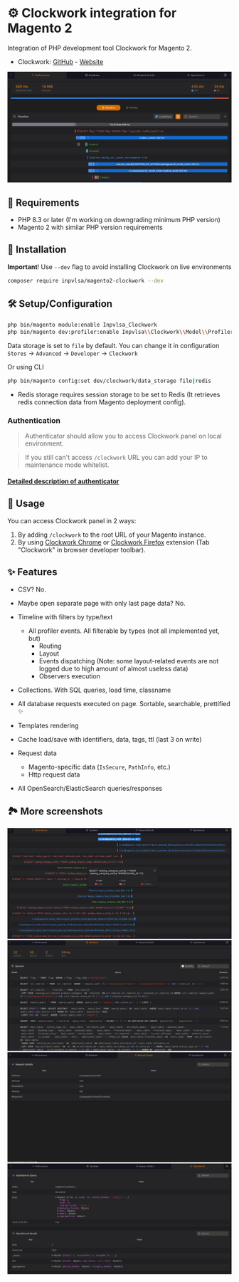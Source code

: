 # ⚙️ Clockwork integration for Magento 2

Integration of PHP development tool Clockwork for Magento 2.

- Clockwork: [GitHub](https://github.com/itsgoingd/clockwork) - [Website](https://underground.works/clockwork/) 

![Web](https://github.com/INPVLSA/magento-clockwork/blob/assets/repo_asset/Web.png?raw=true)

## 📝 Requirements

- PHP 8.3 or later (I'm working on downgrading minimum PHP version)
- Magento 2 with similar PHP version requirements

## 🔧 Installation

**Important**! Use `--dev` flag to avoid installing Clockwork on live environments

```bash
composer require inpvlsa/magento2-clockwork --dev
```

## 🛠️ Setup/Configuration

```bash
php bin/magento module:enable Inpvlsa_Clockwork
php bin/magento dev:profiler:enable Inpvlsa\\Clockwork\\Model\\Profiler\\ClockworkProfilerDriver
```

Data storage is set to `file` by default. You can change it in configuration `Stores` -> `Advanced` -> `Developer` -> `Clockwork`

Or using CLI 
```bash
php bin/magento config:set dev/clockwork/data_storage file|redis
```

- Redis storage requires session storage to be set to Redis (It retrieves redis connection data from Magento deployment config).

### Authentication

> Authenticator should allow you to access Clockwork panel on local environment.

> If you still can't access `/clockwork` URL you can add your IP to maintenance mode whitelist.

#### [Detailed description of authenticator](_doc/Authentication.md)

## 🧐 Usage

You can access Clockwork panel in 2 ways:
1. By adding `/clockwork` to the root URL of your Magento instance.
2. By using [Clockwork Chrome](https://chromewebstore.google.com/detail/clockwork/dmggabnehkmmfmdffgajcflpdjlnoemp) or [Clockwork Firefox](https://addons.mozilla.org/en-US/firefox/addon/clockwork-dev-tools/) extension (Tab "Clockwork" in browser developer toolbar).

## ✨ Features

- CSV? No.
- Maybe open separate page with only last page data? No.


- Timeline with filters by type/text
  - All profiler events. All filterable by types (not all implemented yet, but)
    - Routing
    - Layout
    - Events dispatching (Note: some layout-related events are not logged due to high amount of almost useless data)
    - Observers execution
- Collections. With SQL queries, load time, classname
- All database requests executed on page. Sortable, searchable, prettified ✨
- Templates rendering
- Cache load/save with identifiers, data, tags, ttl (last 3 on write)
- Request data
  - Magento-specific data (`IsSecure`, `PathInfo`, etc.)
  - Http request data
- All OpenSearch/ElasticSearch queries/responses

## 🏞️ More screenshots

![Web2](https://github.com/INPVLSA/magento-clockwork/blob/assets/repo_asset/Web2.png?raw=true)
![Db](https://github.com/INPVLSA/magento-clockwork/blob/assets/repo_asset/Db.png?raw=true)
![Request](https://github.com/INPVLSA/magento-clockwork/blob/assets/repo_asset/Request.png?raw=true)
![OpenSearch](https://github.com/INPVLSA/magento-clockwork/blob/assets/repo_asset/OpenSearch.png?raw=true)

